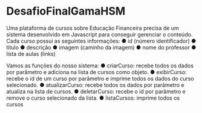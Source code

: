 # DesafioFinalGamaHSM
Uma plataforma de cursos sobre Educação Financeira precisa de um sistema
desenvolvido em Javascript para conseguir gerenciar o conteúdo. Cada curso possui as
seguintes informações:
● id (número identificador)
● título
● descrição
● imagem (caminho da imagem)
● nome do professor
● lista de aulas (links)

Vamos as funções do nosso sistema:
● criarCurso: recebe todos os dados por parâmetro e adiciona na lista de cursos
como objeto.
● exibirCurso: recebe o id de um curso por parâmetro e imprime todos os dados
do curso selecionado.
● atualizarCurso: recebe todos os dados por parâmetro e atualiza na lista de
cursos.
● deletarCurso: recebe o id por parâmetro e remove o curso selecionado da lista.
● listaCursos: imprime todos os cursos
